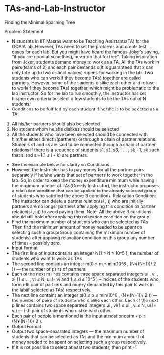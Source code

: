 # TAs-and-Lab-Instructor
Finding the Minimal Spanning Tree

Problem Statement
- N students in IIT Madras want to be Teaching Assistants(TA) for the OOAIA lab. However, TAs need to
set the problems and create test cases for each lab. But you might have heard the famous Joker’s saying, “if you
are good at something, never do that for free”. Taking inspiration from Joker, students demand money to work
as a TA. All the TAs work in pairs(teams of 2) and each pair demands x(It is guaranteed that x can only
take up to two distinct values) rupees for working in the lab. Two students who can work(if they become
TAs) together are called partners. However, some of the students dislike each other and refuse to work(if they
become TAs) together, which might be problematic to the lab instructor. So for the lab to run smoothly, the
instructor has set his/her own criteria to select a few students to be the TAs out of N students.
- Conditions to be fulfilled by each student if he/she is to be selected as a TA:
1. All his/her partners should also be selected
2. No student whom he/she dislikes should be selected
3. All the students who have been selected should be connected with him/her either directly(partners) or
through a chain of partner relations. Students s1 and sk are said to be connected through a chain of
partner relations if there is a sequence of students s1, s2, s3, . . . , sk - 1, sk such that si and si+1(1 ≤ i < k)
are partners.
- See the example below for clarity on Conditions
- However, the Instructor has to pay money for all the partner pairs separately if he/she wants that set of partners
to work together in the lab. So, in order to keep the money expenditure minimum while having the maximum
number of TAs(Greedy Instructor), the instructor proposes a relaxation condition that can be applied to the
already selected group of students who satisfied the above 3 conditions.
Relaxation Condition: The instructor can delete a partner relation(si
, sj who are initially partners are no
longer partners after applying this condition on partner relation(si
,sj)) to avoid paying them. Note: All the
above 3 conditions should still hold after applying this relaxation condition on the group.
- Find the maximum number of students who can be selected as TAs. Then find the minimum amount of
money needed to be spent on selecting such a group(Group containing the maximum number of students) after
applying relaxation condition on this group any number of times - possibly zero.
- Input Format
- The first line of input contains an integer N(1 ≤ N ≤ 10^5
), the number of students who want to work as TAs.
- The second line contains an integer m(0 ≤ m ≤ min(10^6
,
(N∗(N−1))/
2
)) — the number of pairs of partners.
- Each of the next m lines contains three space separated integers ui
, vi
, xi (1 ≤ ui
, vi ≤ N, ui != vi and 1 ≤ xi ≤ 10^5
)
– indices of the students who form i-th pair of partners and money demanded by this pair to work in the lab(if
selected as TAs) respectively.
- The next line contains an integer p(0 ≤ p ≤ min(10^6
,
(N∗(N−1))/
2
)) — the number of pairs of students who dislike
each other. Each of the next p lines contains two space separated integers ui
, vi(1 ≤ ui
, vi ≤ N, ui != vi) — i-th pair of students who dislike each other.
- Each pair of people is mentioned in the input atmost once(m + p ≤
(N∗(N−1))/
2
).
- Output Format
- Output two space-separated integers — the maximum number of students that can be selected as TAs and the
minimum amount of money needed to be spent on selecting such a group respectively.
- If it is not possible to select atleast two students, then print -1.
